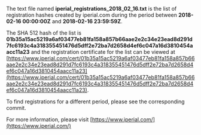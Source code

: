 The text file named **iperial_registrations_2018_02_16.txt** is the list of registration hashes created by iperial.com during the period between **2018-02-16 00:00:00Z** and **2018-02-16 23:59:59Z**.

The SHA 512 hash of the list is **01b35a15ac5219a6af03477eb81fa158a857b66aae2e2c34e23ead8d291d7fc6193c4a318355451476d5dff2e72ba7d2658d4ef6c047a16d3810454aacc11a23** and the registration certificate for the list can be viewed at [https://www.iperial.com/cert/01b35a15ac5219a6af03477eb81fa158a857b66aae2e2c34e23ead8d291d7fc6193c4a318355451476d5dff2e72ba7d2658d4ef6c047a16d3810454aacc11a23](https://www.iperial.com/cert/01b35a15ac5219a6af03477eb81fa158a857b66aae2e2c34e23ead8d291d7fc6193c4a318355451476d5dff2e72ba7d2658d4ef6c047a16d3810454aacc11a23).

To find registrations for a different period, please see the corresponding commit.

For more information, please visit [https://www.iperial.com/](https://www.iperial.com/)
